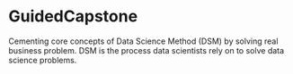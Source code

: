 # GuidedCapstone
Cementing core concepts of Data Science Method (DSM) by solving real business problem. DSM is the process data scientists rely on to solve data science problems. 
